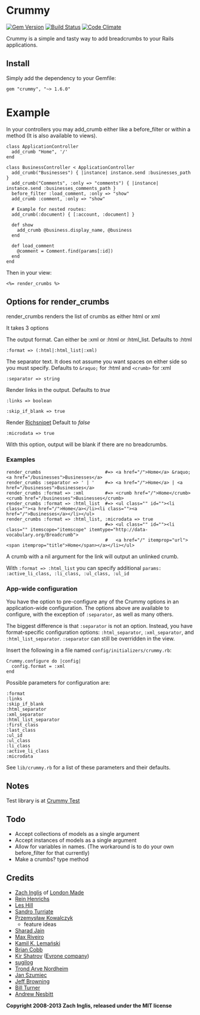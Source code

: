 # Crummy

[![Gem Version](https://badge.fury.io/rb/crummy.png)](http://badge.fury.io/rb/crummy)
[![Build Status](https://secure.travis-ci.org/zachinglis/crummy.png?branch=master)](http://travis-ci.org/zachinglis/crummy)
[![Code Climate](https://codeclimate.com/badge.png)](https://codeclimate.com/github/zachinglis/crummy)

Crummy is a simple and tasty way to add breadcrumbs to your Rails applications.

## Install

Simply add the dependency to your Gemfile:

    gem "crummy", "~> 1.6.0"

# Example

In your controllers you may add\_crumb either like a before\_filter or
within a method (It is also available to views).

    class ApplicationController
      add_crumb "Home", '/'
    end

    class BusinessController < ApplicationController
      add_crumb("Businesses") { |instance| instance.send :businesses_path }
      add_crumb("Comments", :only => "comments") { |instance| instance.send :businesses_comments_path }
      before_filter :load_comment, :only => "show"
      add_crumb :comment, :only => "show"

      # Example for nested routes:
      add_crumb(:document) { [:account, :document] }

      def show
        add_crumb @business.display_name, @business
      end

      def load_comment
        @comment = Comment.find(params[:id])
      end
    end

Then in your view:

    <%= render_crumbs %>

## Options for render\_crumbs

render\_crumbs renders the list of crumbs as either html or xml

It takes 3 options

The output format. Can either be :xml or :html or :html\_list. Defaults
to :html

    :format => (:html|:html_list|:xml)

The separator text. It does not assume you want spaces on either side so
you must specify. Defaults to `&raquo;` for :html and
`<crumb>` for :xml

    :separator => string

Render links in the output. Defaults to *true*

    :links => boolean

    :skip_if_blank => true

Render
[Richsnipet](http:/support.google.com/webmasters/bin/answer.py?hl=en&answer=99170&topic=1088472&ctx=topic/)
Default to *false*

    :microdata => true

With this option, output will be blank if there are no breadcrumbs.

### Examples

    render_crumbs                        #=> <a href="/">Home</a> &raquo; <a href="/businesses">Businesses</a>
    render_crumbs :separator => ' | '    #=> <a href="/">Home</a> | <a href="/businesses">Businesses</a>
    render_crumbs :format => :xml        #=> <crumb href="/">Home</crumb><crumb href="/businesses">Businesses</crumb>
    render_crumbs :format => :html_list  #=> <ul class="" id=""><li class=""><a href="/">Home</a></li><li class=""><a href="/">Businesses</a></li></ul>
    render_crumbs :format => :html_list, :microdata => true
                                         #=> <ul class="" id=""><li class="" itemscope="itemscope" itemtype="http://data-vocabulary.org/Breadcrumb">
                                         #   <a href="/" itemprop="url"><span itemprop="title">Home</span></a></li></ul>

A crumb with a nil argument for the link will output an unlinked crumb.

With `:format => :html_list` you can specify additional `params:
:active_li_class, :li_class, :ul_class, :ul_id`

### App-wide configuration

You have the option to pre-configure any of the Crummy options in an
application-wide configuration. The options above are available to
configure, with the exception of `:separator`, as well as many others.

The biggest difference is that `:separator` is not an option. Instead,
you have format-specific configuration options: `:html_separator`,
`:xml_separator`, and `:html_list_separator`. `:separator` can still be
overridden in the view.

Insert the following in a file named `config/initializers/crummy.rb`:

    Crummy.configure do |config|
      config.format = :xml
    end

Possible parameters for configuration are:

    :format
    :links
    :skip_if_blank
    :html_separator
    :xml_separator
    :html_list_separator
    :first_class
    :last_class
    :ul_id
    :ul_class
    :li_class
    :active_li_class
    :microdata

See `lib/crummy.rb` for a list of these parameters and their defaults.

## Notes

Test library is at [Crummy Test](https://github.com/zachinglis/crummy-test)

## Todo

-   Accept collections of models as a single argument
-   Accept instances of models as a single argument
-   Allow for variables in names. (The workaround is to do your own
    before\_filter for that currently)
-   Make a crumbs? type method

## Credits

-   [Zach Inglis](http://zachinglis.com) of [London
    Made](http://londonmade.co.uk)
-   [Rein Henrichs](http://reinh.com)
-   [Les Hill](http://blog.leshill.org/)
-   [Sandro Turriate](http://turriate.com/)
-   [Przemysław
    Kowalczyk](http://szeryf.wordpress.com/2008/06/13/easy-and-flexible-breadcrumbs-for-rails/)
    - feature ideas
-   [Sharad Jain](http://github.com/sjain)
-   [Max Riveiro](http://github.com/kavu)
-   [Kamil K. Lemański](http://kml.jogger.pl)
-   [Brian Cobb](http://bcobb.net/)
-   [Kir Shatrov](http://github.com/shatrov) ([Evrone
    company](http://evrone.com))
-   [sugilog](http://github.com/sugilog)
-   [Trond Arve Nordheim](http://github.com/tanordheim)
-   [Jan Szumiec](http://github.com/jasiek)
-   [Jeff Browning](http://github.com/jbrowning)
-   [Bill Turner](http://github.com/billturner)
-   [Andrew Nesbitt](http://github.com/andrew)

**Copyright 2008-2013 Zach Inglis, released under the MIT license**
